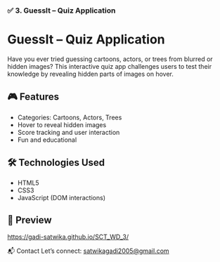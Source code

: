 
### ✅ 3. **GuessIt – Quiz Application**

# GuessIt – Quiz Application

Have you ever tried guessing cartoons, actors, or trees from blurred or hidden images? This interactive quiz app challenges users to test their knowledge by revealing hidden parts of images on hover.

## 🎮 Features

- Categories: Cartoons, Actors, Trees
- Hover to reveal hidden images
- Score tracking and user interaction
- Fun and educational

## 🛠️ Technologies Used

- HTML5
- CSS3
- JavaScript (DOM interactions)

## 📸 Preview

https://gadi-satwika.github.io/SCT_WD_3/

📬 Contact
Let’s connect: satwikagadi2005@gmail.com
